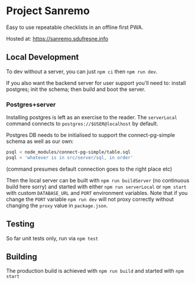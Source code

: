 # Project Sanremo

Easy to use repeatable checklists in an offline first PWA.

Hosted at: https://sanremo.sdufresne.info

## Local Development

To dev without a server, you can just `npm ci` then `npm run dev`.

If you also want the backend server for user support you'll need to: install postgres; init the schema; then build and boot the server.

### Postgres+server

Installing postgres is left as an exercise to the reader. The `serverLocal` command connects to `postgres://$USER@localhost` by default.

Postgres DB needs to be initialised to support the connect-pg-simple schema as well as our own:

```sh
psql < node_modules/connect-pg-simple/table.sql
psql < 'whatever is in src/server/sql, in order'
```

(command presumes default connection goes to the right place etc)

Then the local server can be built with `npm run buildServer` (no continuous build here sorry) and started with either `npm run serverLocal` or `npm start` with custom `DATABASE_URL` and `PORT` environment variables. Note that if you change the `PORT` variable `npm run dev` will not proxy correctly without changing the `proxy` value in `package.json`.

## Testing

So far unit tests only, run via `npm test`

## Building

The production build is achieved with `npm run build` and started with `npm start`
